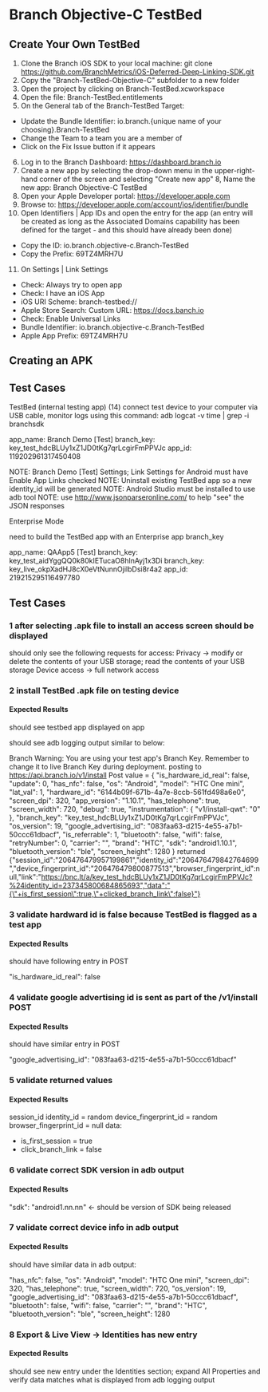 # Branch Objective-C TestBed
## Create Your Own TestBed
1. Clone the Branch iOS SDK to your local machine: git clone https://github.com/BranchMetrics/iOS-Deferred-Deep-Linking-SDK.git
2. Copy the "Branch-TestBed-Objective-C" subfolder to a new folder
3. Open the project by clicking on Branch-TestBed.xcworkspace
4. Open the file: Branch-TestBed.entitlements
5. On the General tab of the Branch-TestBed Target:
- Update the Bundle Identifier: io.branch.{unique name of your choosing}.Branch-TestBed
- Change the Team to a team you are a member of
- Click on the Fix Issue button if it appears
6. Log in to the Branch Dashboard: https://dashboard.branch.io
7. Create a new app by selecting the drop-down menu in the upper-right-hand corner of the screen and selecting "Create new app"
8, Name the new app: Branch Objective-C TestBed
9. Open your Apple Developer portal: https://developer.apple.com
10. Browse to: https://developer.apple.com/account/ios/identifier/bundle
11. Open Identifiers | App IDs and open the entry for the app (an entry will be created as long as the Associated Domains capability has been defined for the target - and this should have already been done)
- Copy the ID: io.branch.objective-c.Branch-TestBed
- Copy the Prefix: 69TZ4MRH7U
11. On Settings | Link Settings
- Check: Always try to open app
- Check: I have an iOS App
- iOS URI Scheme: branch-testbed://
- Apple Store Search: Custom URL: https://docs.banch.io
- Check: Enable Universal Links
- Bundle Identifier: io.branch.objective-c.Branch-TestBed
- Apple App Prefix: 69TZ4MRH7U


## Creating an APK


## Test Cases
TestBed (internal testing app) (14)
connect test device to your computer via USB cable, monitor logs using this command: adb logcat -v time | grep -i branchsdk

app_name: Branch Demo [Test]
branch_key: key_test_hdcBLUy1xZ1JD0tKg7qrLcgirFmPPVJc
app_id: 119202961317450408

NOTE: Branch Demo [Test] Settings; Link Settings for Android must have Enable App Links checked
NOTE: Uninstall existing TestBed app so a new identity_id will be generated
NOTE: Android Studio must be installed to use adb tool
NOTE: use http://www.jsonparseronline.com/ to help "see" the JSON responses

Enterprise Mode

need to build the TestBed app with an Enterprise app branch_key

app_name: QAApp5 [Test]
branch_key: key_test_aidYggQQ0k80kIETucaO8hlnAyj1x3Di
branch_key: key_live_okpXadHJ8cX0eVtNunnOjilbDsi8r4a2
app_id: 219215295116497780

## Test Cases
### 1 after selecting .apk file to install an access screen should be displayed

should only see the following requests for access:
Privacy -> modify or delete the contents of your USB storage; read the contents of your USB storage
Device access -> full network access


### 2 install TestBed .apk file on testing device

#### Expected Results
should see testbed app displayed on app

should see adb logging output similar to below:

Branch Warning: You are using your test app's Branch Key. Remember to change it to live Branch Key during deployment.
posting to https://api.branch.io/v1/install
Post value = {
"is_hardware_id_real": false,
"update": 0,
"has_nfc": false,
"os": "Android",
"model": "HTC One mini",
"lat_val": 1,
"hardware_id": "6144b09f-671b-4a7e-8ccb-561fd498a6e0",
"screen_dpi": 320,
"app_version": "1.10.1",
"has_telephone": true,
"screen_width": 720,
"debug": true,
"instrumentation": {
"v1\/install-qwt": "0"
},
"branch_key": "key_test_hdcBLUy1xZ1JD0tKg7qrLcgirFmPPVJc",
"os_version": 19,
"google_advertising_id": "083faa63-d215-4e55-a7b1-50ccc61dbacf",
"is_referrable": 1,
"bluetooth": false,
"wifi": false,
"retryNumber": 0,
"carrier": "",
"brand": "HTC",
"sdk": "android1.10.1",
"bluetooth_version": "ble",
"screen_height": 1280
}
returned {"session_id":"206476479957199861","identity_id":"206476479842764699","device_fingerprint_id":"206476479800877513","browser_fingerprint_id":null,"link":"https://bnc.lt/a/key_test_hdcBLUy1xZ1JD0tKg7qrLcgirFmPPVJc?%24identity_id=237345800684865693","data":"{\"+is_first_session\":true,\"+clicked_branch_link\":false}"}


### 3 validate hardward id is false because TestBed is flagged as a test app

#### Expected Results
should have following entry in POST

"is_hardware_id_real": false


### 4 validate google advertising id is sent as part of the /v1/install POST

#### Expected Results
should have similar entry in POST

"google_advertising_id": "083faa63-d215-4e55-a7b1-50ccc61dbacf"


### 5 validate returned values

#### Expected Results
session_id
identity_id = random
device_fingerprint_id = random
browser_fingerprint_id = null
data:
- is_first_session = true
- click_branch_link = false


### 6 validate correct SDK version in adb output

#### Expected Results

"sdk": "android1.nn.nn" <- should be version of SDK being released


### 7 validate correct device info in adb output

#### Expected Results
should have similar data in adb output:

"has_nfc": false,
"os": "Android",
"model": "HTC One mini",
"screen_dpi": 320,
"has_telephone": true,
"screen_width": 720,
"os_version": 19,
"google_advertising_id": "083faa63-d215-4e55-a7b1-50ccc61dbacf",
"bluetooth": false,
"wifi": false,
"carrier": "",
"brand": "HTC",
"bluetooth_version": "ble",
"screen_height": 1280


### 8 Export & Live View -> Identities has new entry

#### Expected Results
should see new entry under the Identities section; expand All Properties and verify data matches what is displayed from adb logging output
